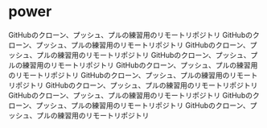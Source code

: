 # power

GitHubのクローン、プッシュ、プルの練習用のリモートリポジトリ
GitHubのクローン、プッシュ、プルの練習用のリモートリポジトリ
GitHubのクローン、プッシュ、プルの練習用のリモートリポジトリ
GitHubのクローン、プッシュ、プルの練習用のリモートリポジトリ
GitHubのクローン、プッシュ、プルの練習用のリモートリポジトリ
GitHubのクローン、プッシュ、プルの練習用のリモートリポジトリ
GitHubのクローン、プッシュ、プルの練習用のリモートリポジトリGitHubのクローン、プッシュ、プルの練習用のリモートリポジトリ
GitHubのクローン、プッシュ、プルの練習用のリモートリポジトリ
GitHubのクローン、プッシュ、プルの練習用のリモートリポジトリ
